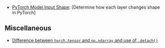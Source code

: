 - [PyTorch Model Input Shape](https://stackoverflow.com/questions/66488807/pytorch-model-input-shape): [Determine how each layer changes shape in PyTorch]

## Miscellaneous
- [Difference between `torch.tensor` and `np.ndarray` and use of `.detach()`](https://stackoverflow.com/questions/63582590/why-do-we-call-detach-before-calling-numpy-on-a-pytorch-tensor)
